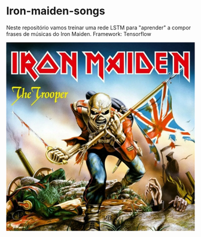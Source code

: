 # Iron-maiden-songs

Neste repositório vamos treinar uma rede LSTM para "aprender" a compor frases de músicas do Iron Maiden.
Framework: Tensorflow

![Iron](iron.png)
